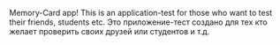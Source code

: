 Memory-Card app!
This is an application-test for those who want to test their friends, students etc.
Это приложение-тест создано для тех кто желает проверить своих друзей или студентов и т.д.

